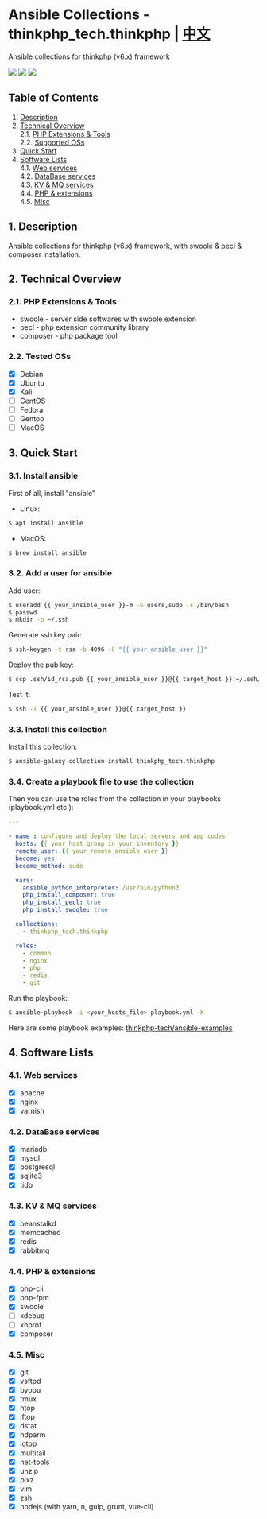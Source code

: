 # Ansible Collections - thinkphp_tech.thinkphp | [中文](README_zh.md)

Ansible collections for thinkphp (v6.x) framework

[<img src="https://img.shields.io/github/license/thinkphp-tech/ansible-collection-thinkphp?style=flat-square">](./LICENSE)
<img src="https://img.shields.io/github/repo-size/thinkphp-tech/ansible-collection-thinkphp?style=flat-square">
<img src="https://img.shields.io/github/last-commit/thinkphp-tech/ansible-collection-thinkphp?style=flat-square">

## Table of Contents
1. [Description](#chapter-1)
2. [Technical Overview](#chapter-2)<br>
  2.1. [PHP Extensions & Tools](#chapter-2-1)<br>
  2.2. [Supported OSs](#chapter-2-3)
1. [Quick Start](#chapter-3)
2. [Software Lists](#chapter-4)<br>
  4.1. [Web services](#chapter-4-1)<br>
  4.2. [DataBase services](#chapter-4-2)<br>
  4.3. [KV & MQ services](#chapter-4-3)<br>
  4.4. [PHP & extensions](#chapter-4-4)<br>
  4.5. [Misc](#chapter-4-5)

## 1. Description <a id="chapter-1"></a>

Ansible collections for thinkphp (v6.x) framework, with swoole & pecl & composer installation.

## 2. Technical Overview <a id="chapter-2"></a>

### 2.1. PHP Extensions & Tools <a id="chapter-2-1"></a>

* swoole - server side softwares with swoole extension
* pecl - php extension community library
* composer - php package tool

### 2.2. Tested OSs  <a id="chapter-2-3"></a>

* [x] Debian
* [x] Ubuntu
* [x] Kali
* [ ] CentOS
* [ ] Fedora
* [ ] Gentoo
* [ ] MacOS

## 3. Quick Start  <a id="chapter-3"></a>

### 3.1. Install ansible

First of all, install "ansible"
- Linux:
```bash
$ apt install ansible
```

- MacOS:
```bash
$ brew install ansible
```

### 3.2. Add a user for ansible

Add user:
```bash
$ useradd {{ your_ansible_user }}-m -G users,sudo -s /bin/bash
$ passwd
$ mkdir -p ~/.ssh
```

Generate ssh key pair:
```bash
$ ssh-keygen -t rsa -b 4096 -C "{{ your_ansible_user }}"
```

Deploy the pub key:
```bash
$ scp .ssh/id_rsa.pub {{ your_ansible_user }}@{{ target_host }}:~/.ssh/authorized_keys
```

Test it:
```bash
$ ssh -T {{ your_ansible_user }}@{{ target_host }}
```

### 3.3. Install this collection

Install this collection:
```bash
$ ansible-galaxy collection install thinkphp_tech.thinkphp
```

### 3.4. Create a playbook file to use the collection

Then you can use the roles from the collection in your playbooks (playbook.yml etc.):

```yaml
---

- name : configure and deploy the local servers and app codes
  hosts: {{ your_host_group_in_your_inventory }}
  remote_user: {{ your_remote_ansible_user }}
  become: yes
  become_method: sudo

  vars:
    ansible_python_interpreter: /usr/bin/python3
    php_install_composer: true
    php_install_pecl: true
    php_install_swoole: true

  collections:
    - thinkphp_tech.thinkphp

  roles:
    - common
    - nginx
    - php
    - redis
    - git
```

Run the playbook:

```bash
$ ansible-playbook -i <your_hosts_file> playbook.yml -K
```

Here are some playbook examples: [thinkphp-tech/ansible-examples](https://github.com/thinkphp-tech/ansible-examples)

## 4. Software Lists <a id="chapter-4"></a>

### 4.1. Web services <a id="chapter-4-1"></a>

- [x] apache
- [x] nginx
- [x] varnish

### 4.2. DataBase services <a id="chapter-4-2"></a>

- [x] mariadb
- [x] mysql
- [x] postgresql
- [x] sqlite3
- [x] tidb

### 4.3. KV & MQ services <a id="chapter-4-3"></a>

- [x] beanstalkd
- [x] memcached
- [x] redis
- [x] rabbitmq

### 4.4. PHP & extensions <a id="chapter-4-4"></a>

- [x] php-cli
- [x] php-fpm
- [x] swoole
- [ ] xdebug
- [ ] xhprof
- [x] composer

### 4.5. Misc <a id="chapter-4-5"></a>

- [x] git
- [x] vsftpd
- [x] byobu
- [x] tmux
- [x] htop
- [x] iftop
- [x] dstat
- [x] hdparm
- [x] iotop
- [x] multitail
- [x] net-tools
- [x] unzip
- [x] pixz
- [x] vim
- [x] zsh
- [x] nodejs (with yarn, n, gulp, grunt, vue-cli)